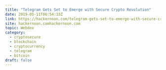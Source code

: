 ```yaml
---
title: "Telegram Gets Set to Emerge with Secure Crypto Revolution"
date: 2019-05-11T06:54:33Z
link: https://hackernoon.com/telegram-gets-set-to-emerge-with-secure-crypto-revolution-e38ae9213292?source=rss----3a8144eabfe3---4&utm_medium=RSS&utm_source=hune
site: hackernoon.comhackernoon.com
topic: Webdev
category:
  - cryptosecure
  - blockchain
  - cryptocurrency
  - telegram
  - bitcoin
draft: false
---
```

